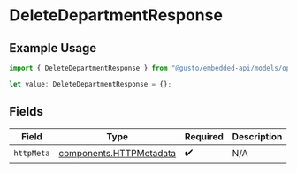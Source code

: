 # DeleteDepartmentResponse

## Example Usage

```typescript
import { DeleteDepartmentResponse } from "@gusto/embedded-api/models/operations/deletedepartment.js";

let value: DeleteDepartmentResponse = {};
```

## Fields

| Field                                                              | Type                                                               | Required                                                           | Description                                                        |
| ------------------------------------------------------------------ | ------------------------------------------------------------------ | ------------------------------------------------------------------ | ------------------------------------------------------------------ |
| `httpMeta`                                                         | [components.HTTPMetadata](../../models/components/httpmetadata.md) | :heavy_check_mark:                                                 | N/A                                                                |